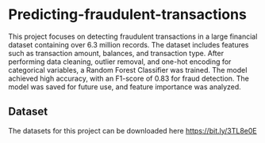 # Predicting-fraudulent-transactions

This project focuses on detecting fraudulent transactions in a large financial dataset containing over 6.3 million records. The dataset includes features such as transaction amount, balances, and transaction type. After performing data cleaning, outlier removal, and one-hot encoding for categorical variables, a Random Forest Classifier was trained. The model achieved high accuracy, with an F1-score of 0.83 for fraud detection. The model was saved for future use, and feature importance was analyzed.

## Dataset

The datasets for this project can be downloaded here https://bit.ly/3TL8e0E

